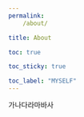 ```yaml
---
permalink:
    /about/

title: About

toc: true

toc_sticky: true

toc_label: "MYSELF"
---
```


가나다라마바사